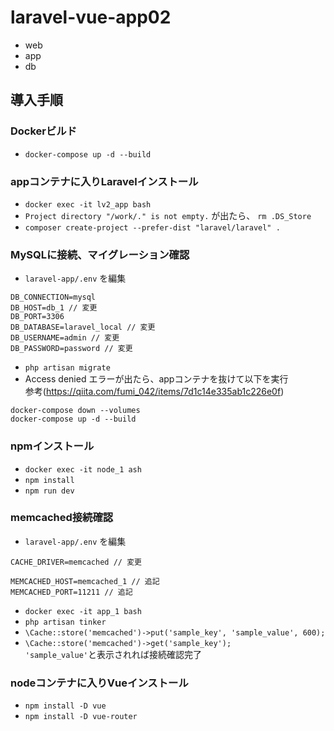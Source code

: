 # laravel-vue-app02

- web
- app
- db

## 導入手順

### Dockerビルド
- `docker-compose up -d --build`

### appコンテナに入りLaravelインストール
- `docker exec -it lv2_app bash`
- `Project directory "/work/." is not empty.` が出たら、
`rm .DS_Store`
- `composer create-project --prefer-dist "laravel/laravel" .`

### MySQLに接続、マイグレーション確認
- `laravel-app/.env` を編集
```
DB_CONNECTION=mysql
DB_HOST=db_1 // 変更
DB_PORT=3306
DB_DATABASE=laravel_local // 変更
DB_USERNAME=admin // 変更
DB_PASSWORD=password // 変更
```
- `php artisan migrate`
- Access denied エラーが出たら、appコンテナを抜けて以下を実行<br>参考(https://qiita.com/fumi_042/items/7d1c14e335ab1c226e0f)

```
docker-compose down --volumes
docker-compose up -d --build
```

### npmインストール
- `docker exec -it node_1 ash`
- `npm install`
- `npm run dev`

### memcached接続確認
- `laravel-app/.env` を編集
```
CACHE_DRIVER=memcached // 変更

MEMCACHED_HOST=memcached_1 // 追記
MEMCACHED_PORT=11211 // 追記
```
- `docker exec -it app_1 bash`
- `php artisan tinker`
- `\Cache::store('memcached')->put('sample_key', 'sample_value', 600);`
- `\Cache::store('memcached')->get('sample_key');`<br>`'sample_value'`と表示されれば接続確認完了

### nodeコンテナに入りVueインストール
- `npm install -D vue`
- `npm install -D vue-router`
